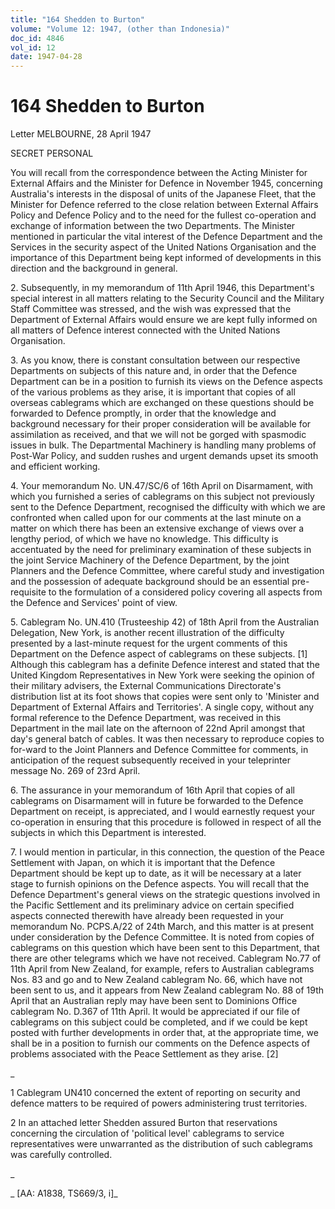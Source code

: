 ```yaml
---
title: "164 Shedden to Burton"
volume: "Volume 12: 1947, (other than Indonesia)"
doc_id: 4846
vol_id: 12
date: 1947-04-28
---
```


# 164 Shedden to Burton

Letter MELBOURNE, 28 April 1947

SECRET PERSONAL

You will recall from the correspondence between the Acting Minister for External Affairs and the Minister for Defence in November 1945, concerning Australia's interests in the disposal of units of the Japanese Fleet, that the Minister for Defence referred to the close relation between External Affairs Policy and Defence Policy and to the need for the fullest co-operation and exchange of information between the two Departments. The Minister mentioned in particular the vital interest of the Defence Department and the Services in the security aspect of the United Nations Organisation and the importance of this Department being kept informed of developments in this direction and the background in general.

2\. Subsequently, in my memorandum of 11th April 1946, this Department's special interest in all matters relating to the Security Council and the Military Staff Committee was stressed, and the wish was expressed that the Department of External Affairs would ensure we are kept fully informed on all matters of Defence interest connected with the United Nations Organisation.

3\. As you know, there is constant consultation between our respective Departments on subjects of this nature and, in order that the Defence Department can be in a position to furnish its views on the Defence aspects of the various problems as they arise, it is important that copies of all overseas cablegrams which are exchanged on these questions should be forwarded to Defence promptly, in order that the knowledge and background necessary for their proper consideration will be available for assimilation as received, and that we will not be gorged with spasmodic issues in bulk. The Departmental Machinery is handling many problems of Post-War Policy, and sudden rushes and urgent demands upset its smooth and efficient working.

4\. Your memorandum No. UN.47/SC/6 of 16th April on Disarmament, with which you furnished a series of cablegrams on this subject not previously sent to the Defence Department, recognised the difficulty with which we are confronted when called upon for our comments at the last minute on a matter on which there has been an extensive exchange of views over a lengthy period, of which we have no knowledge. This difficulty is accentuated by the need for preliminary examination of these subjects in the joint Service Machinery of the Defence Department, by the joint Planners and the Defence Committee, where careful study and investigation and the possession of adequate background should be an essential pre- requisite to the formulation of a considered policy covering all aspects from the Defence and Services' point of view.

5\. Cablegram No. UN.410 (Trusteeship 42) of 18th April from the Australian Delegation, New York, is another recent illustration of the difficulty presented by a last-minute request for the urgent comments of this Department on the Defence aspect of cablegrams on these subjects. [1] Although this cablegram has a definite Defence interest and stated that the United Kingdom Representatives in New York were seeking the opinion of their military advisers, the External Communications Directorate's distribution list at its foot shows that copies were sent only to 'Minister and Department of External Affairs and Territories'. A single copy, without any formal reference to the Defence Department, was received in this Department in the mail late on the afternoon of 22nd April amongst that day's general batch of cables. It was then necessary to reproduce copies to for-ward to the Joint Planners and Defence Committee for comments, in anticipation of the request subsequently received in your teleprinter message No. 269 of 23rd April.

6\. The assurance in your memorandum of 16th April that copies of all cablegrams on Disarmament will in future be forwarded to the Defence Department on receipt, is appreciated, and I would earnestly request your co-operation in ensuring that this procedure is followed in respect of all the subjects in which this Department is interested.

7\. I would mention in particular, in this connection, the question of the Peace Settlement with Japan, on which it is important that the Defence Department should be kept up to date, as it will be necessary at a later stage to furnish opinions on the Defence aspects. You will recall that the Defence Department's general views on the strategic questions involved in the Pacific Settlement and its preliminary advice on certain specified aspects connected therewith have already been requested in your memorandum No. PCPS.A/22 of 24th March, and this matter is at present under consideration by the Defence Committee. It is noted from copies of cablegrams on this question which have been sent to this Department, that there are other telegrams which we have not received. Cablegram No.77 of 11th April from New Zealand, for example, refers to Australian cablegrams Nos. 83 and go and to New Zealand cablegram No. 66, which have not been sent to us, and it appears from New Zealand cablegram No. 88 of 19th April that an Australian reply may have been sent to Dominions Office cablegram No. D.367 of 11th April. It would be appreciated if our file of cablegrams on this subject could be completed, and if we could be kept posted with further developments in order that, at the appropriate time, we shall be in a position to furnish our comments on the Defence aspects of problems associated with the Peace Settlement as they arise. [2]

_

1 Cablegram UN410 concerned the extent of reporting on security and defence matters to be required of powers administering trust territories.

2 In an attached letter Shedden assured Burton that reservations concerning the circulation of 'political level' cablegrams to service representatives were unwarranted as the distribution of such cablegrams was carefully controlled.

_

_ [AA: A1838, TS669/3, i]_
